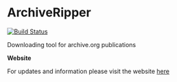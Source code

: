 # ArchiveRipper

[![Build Status](https://travis-ci.org/bsimser/ArchiveRipper.svg?branch=master)](https://travis-ci.org/bsimser/ArchiveRipper)

Downloading tool for archive.org publications

**Website**

For updates and information please visit the website [here](http://bsimser.github.io/ArchiveRipper/)
